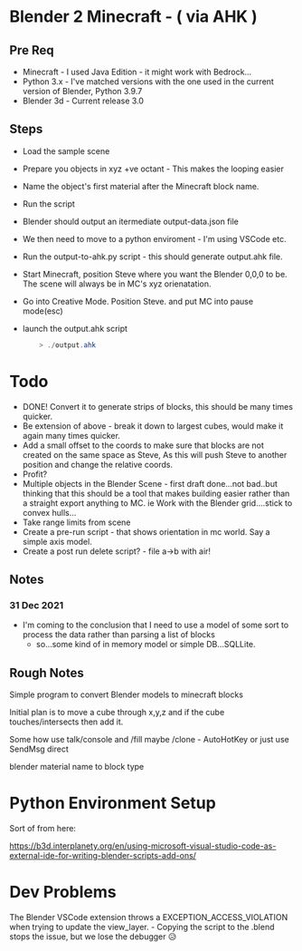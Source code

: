 # Blender 2 Minecraft - ( via AHK )
## Pre Req
* Minecraft - I used Java Edition - it might work with Bedrock...
* Python 3.x - I've matched versions with the one used in the current version of Blender, Python 3.9.7
* Blender 3d - Current release 3.0

## Steps

* Load the sample scene
* Prepare you objects in xyz +ve octant - This makes the looping easier
* Name the object's first material after the Minecraft block name.
* Run the script
* Blender should output an itermediate output-data.json file
* We then need to move to a python enviroment - I'm using VSCode etc.
* Run the output-to-ahk.py script - this should generate output.ahk file.
* Start Minecraft, position Steve where you want the Blender 0,0,0 to be. The scene will always be in MC's xyz orienatation.
* Go into Creative Mode. Position Steve. and put MC into pause mode(esc)
* launch the output.ahk script 

    ```powershell
        > ./output.ahk
    ```

# Todo
* DONE! Convert it to generate strips of blocks, this should be many times quicker.
* Be extension of above - break it down to largest cubes, would make it again many times quicker.
* Add a small offset to the coords to make sure that blocks are not created on the same space as Steve, As this will push Steve to another position and change the relative coords.
* Profit?
* Multiple objects in the Blender Scene - first draft done...not bad..but thinking that this should be a tool that makes building easier rather than a straight export anything to MC. ie Work with the Blender grid....stick to convex hulls...
* Take range limits from scene
* Create a pre-run script - that shows orientation in mc world. Say a simple axis model.
* Create a post run delete script? - file a->b with air!

## Notes
### 31 Dec 2021
* I'm coming to the conclusion that I need to use a model of some sort to process the data rather than parsing a list of blocks
    * so...some kind of in memory model or simple DB...SQLLite.




## Rough Notes

Simple program to convert Blender models to minecraft blocks

Initial plan is to move a cube through x,y,z and if the cube touches/intersects then add it.

Some how use talk/console and /fill maybe /clone - AutoHotKey or just use SendMsg direct

blender material name to block type

# Python Environment Setup
Sort of from here:

https://b3d.interplanety.org/en/using-microsoft-visual-studio-code-as-external-ide-for-writing-blender-scripts-add-ons/

# Dev Problems
The Blender VSCode extension throws a EXCEPTION_ACCESS_VIOLATION when trying to update the view_layer. - Copying the script to the .blend stops the issue, but we lose the debugger 😥





